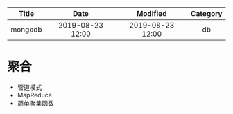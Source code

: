 | Title                | Date             | Modified         | Category          |
|:--------------------:|:----------------:|:----------------:|:-----------------:|
| mongodb              | 2019-08-23 12:00 | 2019-08-23 12:00 | db            |


# 聚合

- 管道模式
- MapReduce
- 简单聚集函数